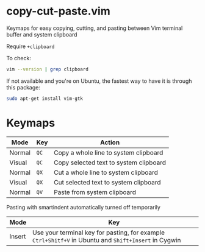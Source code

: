 # copy-cut-paste.vim
Keymaps for easy copying, cutting, and pasting between Vim terminal buffer and system clipboard

Require `+clipboard`

To check:

```BASH
vim --version | grep clipboard
```

If not available and you're on Ubuntu, the fastest way to have it is through this package:

```BASH
sudo apt-get install vim-gtk
```

# Keymaps

| Mode   | Key  | Action                                 |
| ---    | ---  | ---                                    |
| Normal | `QC` | Copy a whole line to system clipboard  |
| Visual | `QC` | Copy selected text to system clipboard |
| Normal | `QX` | Cut a whole line to system clipboard   |
| Visual | `QX` | Cut selected text to system clipboard  |
| Normal | `QV` | Paste from system clipboard            |

Pasting with smartindent automatically turned off temporarily

| Mode   | Key                                                                                                  |
| ---    | ---                                                                                                  |
| Insert | Use your terminal key for pasting, for example `Ctrl+Shitf+V` in Ubuntu and `Shift+Insert` in Cygwin |
